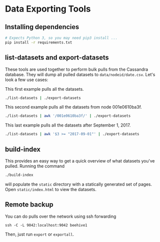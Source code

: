 # Data Exporting Tools

## Installing dependencies

```sh
# Expects Python 3, so you may need pip3 install ...
pip install -r requirements.txt
```

## list-datasets and export-datasets

These tools are used together to perform bulk pulls from the Cassandra database.
They will dump all pulled datasets to `data/nodeid/date.csv`. Let's look a few
use cases:

This first example pulls all the datasets.

```sh
./list-datasets | ./export-datasets
```

This second example pulls all the datasets from node 001e0610ba3f.

```sh
./list-datasets | awk '/001e0610ba3f/' | ./export-datasets
```

This last example pulls all the datasets after September 1, 2017.

```sh
./list-datasets | awk '$3 >= "2017-09-01"' | ./export-datasets
```

## build-index

This provides an easy way to get a quick overview of what datasets you've
pulled. Running the command

```sh
./build-index
```

will populate the `static` directory with a statically generated set of pages.
Open `static/index.html` to view the datasets.

## Remote backup

You can do pulls over the network using ssh forwarding

```
ssh -C -L 9042:localhost:9042 beehive1
```

Then, just run `export` or `exportall`.
